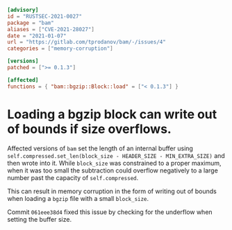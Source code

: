 ```toml
[advisory]
id = "RUSTSEC-2021-0027"
package = "bam"
aliases = ["CVE-2021-28027"]
date = "2021-01-07"
url = "https://gitlab.com/tprodanov/bam/-/issues/4"
categories = ["memory-corruption"]

[versions]
patched = [">= 0.1.3"]

[affected]
functions = { "bam::bgzip::Block::load" = ["< 0.1.3"] }
```

# Loading a bgzip block can write out of bounds if size overflows.

Affected versions of `bam` set the length of an internal buffer using
`self.compressed.set_len(block_size - HEADER_SIZE - MIN_EXTRA_SIZE)` and then
wrote into it. While `block_size` was constrained to a proper maximum, when it
was too small the subtraction could overflow negatively to a large number past
the capacity of `self.compressed`.

This can result in memory corruption in the form of writing out of bounds when
loading a `bgzip` file with a small `block_size`.

Commit `061eee38d4` fixed this issue by checking for the underflow when setting
the buffer size.

